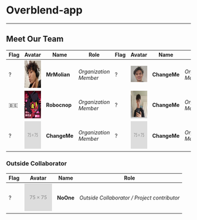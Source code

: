 # Overblend-app
---

## Meet Our Team

| Flag | Avatar | Name | Role | Flag | Avatar | Name | Role |
|---|---|---|---|---|---|---|---|
| ? | <img src="https://github.com/Overblend-app/.github/blob/main/images/Moaad.png" height="75px" alt="Image unavailable"> | **MrMolian** | *Organization Member* | ? | <img src="https://github.com/Overblend-app/.github/blob/main/images/TUMASMITENVUAHAHA.png"> | **ChangeMe** | *Organization Member* |
| 🇧🇪 | <img src="https://github.com/BelgiansDev/.github/blob/main/images/MillieRobo.png" height="75px" alt="Image unavailable"> | **Robocnop** | *Organization Member* | ? | <img src="https://github.com/Overblend-app/.github/blob/main/images/GuiliannoMwahMwah.jpg" height="75px" alt="Image unavailable"> | **ChangeMe** | *Organization Member* |
| ? | <img src="https://github.com/Overblend-app/.github/blob/main/images/placeholder.png" height="75px" alt="Image unavailable"> | **ChangeMe** | *Organization Member* | ? | <img src="https://github.com/Overblend-app/.github/blob/main/images/placeholder.png" height="75px" alt="Image unavailable"> | **ChangeMe** | *Organization Member* |

### Outside Collaborator

| Flag | Avatar | Name | Role |
|---|---|---|---|
| ? | <img src="https://github.com/Overblend-app/.github/blob/main/images/placeholder.png" height="75px" alt="Image unavailable"> | **NoOne** | *Outside Collaborator / Project contributor* |
